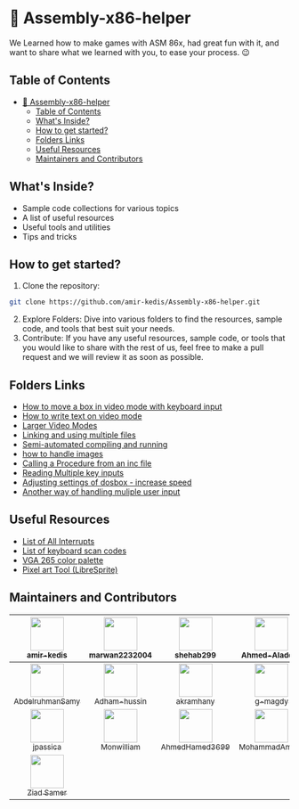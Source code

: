 # 🚀 Assembly-x86-helper

We Learned how to make games with ASM 86x, had great fun with it, and want to share what we learned with you, to ease your process. 😉

## Table of Contents

- [🚀 Assembly-x86-helper](#-assembly-x86-helper)
  - [Table of Contents](#table-of-contents)
  - [What's Inside?](#whats-inside)
  - [How to get started?](#how-to-get-started)
  - [Folders Links](#folders-links)
  - [Useful Resources](#useful-resources)
  - [Maintainers and Contributors](#maintainers-and-contributors)

## What's Inside?

- Sample code collections for various topics
- A list of useful resources
- Useful tools and utilities
- Tips and tricks

## How to get started?

1. Clone the repository:

```bash
git clone https://github.com/amir-kedis/Assembly-x86-helper.git
```

2. Explore Folders: Dive into various folders to find the resources, sample code, and tools that best suit your needs.
3. Contribute: If you have any useful resources, sample code, or tools that you would like to share with the rest of us, feel free to make a pull request and we will review it as soon as possible.

## Folders Links

- [How to move a box in video mode with keyboard input](./moving-box-with-keyboard-input/README.md)
- [How to write text on video mode](./writing-on-video-mode/README.md)
- [Larger Video Modes](./large-video-mode/README.md)
- [Linking and using multiple files](./linking-multiple-files/README.md)
- [Semi-automated compiling and running](./semi-automated-compiling/README.md)
- [how to handle images](./Image-Handling/README.md)
- [Calling a Procedure from an inc file](./reading-proc-from-inc-file/README.md)
- [Reading Multiple key inputs](./multi-key-input/README.md)
- [Adjusting settings of dosbox - increase speed](./adjusting-the-speed-of-dosbox-in-vscode/README.md)
- [Another way of handling muliple user input](./Anotherwayofhandlingmultiplayer/README.md)

## Useful Resources

- [List of All Interrupts](https://www.ctyme.com/intr/int.htm)
- [List of keyboard scan codes](https://www.millisecond.com/support/docs/current/html/language/scancodes.htm)
- [VGA 265 color palette](https://www.fountainware.com/EXPL/vga_color_palettes.htm)
- [Pixel art Tool (LibreSprite)](https://libresprite.github.io/#!/)

## Maintainers and Contributors

<!-- ALL-CONTRIBUTORS-LIST:START - Do not remove this section
[<img src="https://github.com/amir-kedis.png" width="60px;"/><br /><sub><a href="https://github.com/amir-kedis">amir-kedis</a></sub>](https://github.com/amir-kedis/)

[<img src="https://github.com/marwan2232004.png" width="60px;"/><br /><sub><a href="https://github.com/marwan2232004">marwan2232004</a></sub>](https://github.com/marwan2232004/)

[<img src="https://github.com/shehab299.png" width="60px;"/><br /><sub><a href="https://github.com/shehab299">shehab299</a></sub>](https://github.com/shehab299/)

[<img src="https://github.com/Ahmed-Aladdiin.png" width="60px;"/><br /><sub><a href="https://github.com/Ahmed-Aladdiin">Ahmed-Aladdiin</a></sub>](https://github.com/Ahmed-Aladdiin/)

[<img src="https://github.com/AbdelruhmanSamy.png" width="60px;"/><br /><sub><a href="https://github.com/AbdelruhmanSamy">AbdelruhmanSamy</a></sub>](https://github.com/AbdelruhmanSamy/)

[<img src="https://github.com/Adham-hussin.png" width="60px;"/><br /><sub><a href="https://github.com/Adham-hussin">Adham-hussin</a></sub>](https://github.com/Adham-hussin/)

[<img src="https://github.com/akramhany.png" width="60px;"/><br /><sub><a href="https://github.com/akramhany">akramhany</a></sub>](https://github.com/akramhany/)

[<img src="https://github.com/g-magdy.png" width="60px;"/><br /><sub><a href="https://github.com/g-magdy">g-magdy</a></sub>](https://github.com/g-magdy/)

[<img src="https://github.com/jpassica.png" width="60px;"/><br /><sub><a href="https://github.com/jpassica">jpassica</a></sub>](https://github.com/jpassica/)

[<img src="https://github.com/Monwilliam.png" width="60px;"/><br /><sub><a href="https://github.com/Monwilliam">Monwilliam</a></sub>](https://github.com/Monwilliam/)

[<img src="https://github.com/AhmedHamed3699.png" width="60px;"/><br /><sub><a href="https://github.com/AhmedHamed3699">AhmedHamed3699</a></sub>](https://github.com/AhmedHmaed3699/)
-->

|        [<img src="https://github.com/amir-kedis.png" width="60px;"/><br /><sub>amir-kedis</sub>](https://github.com/amir-kedis/)         | [<img src="https://github.com/marwan2232004.png" width="60px;"/><br /><sub>marwan2232004</sub>](https://github.com/marwan2232004/) |        [<img src="https://github.com/shehab299.png" width="60px;"/><br /><sub>shehab299</sub>](https://github.com/shehab299/)         | [<img src="https://github.com/Ahmed-Aladdiin.png" width="60px;"/><br /><sub>Ahmed-Aladdiin</sub>](https://github.com/Ahmed-Aladdiin/) |
| :--------------------------------------------------------------------------------------------------------------------------------------: | :--------------------------------------------------------------------------------------------------------------------------------: | :-----------------------------------------------------------------------------------------------------------------------------------: | :-----------------------------------------------------------------------------------------------------------------------------------: |
| [<img src="https://github.com/AbdelruhmanSamy.png" width="60px;"/><br /><sub>AbdelruhmanSamy</sub>](https://github.com/AbdelruhmanSamy/) |  [<img src="https://github.com/Adham-hussin.png" width="60px;"/><br /><sub>Adham-hussin</sub>](https://github.com/Adham-hussin/)   |        [<img src="https://github.com/akramhany.png" width="60px;"/><br /><sub>akramhany</sub>](https://github.com/akramhany/)         |           [<img src="https://github.com/g-magdy.png" width="60px;"/><br /><sub>g-magdy</sub>](https://github.com/g-magdy/)            |
|           [<img src="https://github.com/jpassica.png" width="60px;"/><br /><sub>jpassica</sub>](https://github.com/jpassica/)            |     [<img src="https://github.com/Monwilliam.png" width="60px;"/><br /><sub>Monwilliam</sub>](https://github.com/Monwilliam/)      | [<img src="https://github.com/AhmedHamed3699.png" width="60px;"/><br /><sub>AhmedHamed3699</sub>](https://github.com/AhmedHmaed3699/) |   [<img src="https://github.com/MohammadAmr20.png" width="60px"/><br /><sub>MohammadAmr20</sub>](https://github.com/MohammadAmr20/)   |
| [<img src="https://github.com/zizoisprogramming.png" width="60px;"/><br /><sub>Ziad Samer</sub>](https://github.com/zizoisprogramming/)  |                                                                                                                                    |                                                                                                                                       |                                                                                                                                       |
